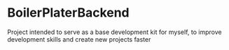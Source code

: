 # BoilerPlaterBackend
Project intended to serve as a base development kit for myself, to improve development skills and create new projects faster
